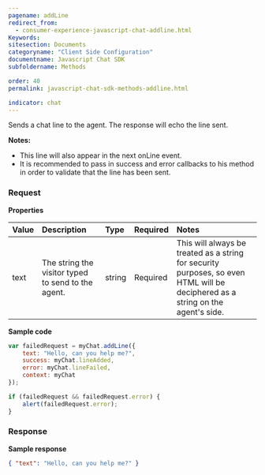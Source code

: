```yaml
---
pagename: addLine
redirect_from:
  - consumer-experience-javascript-chat-addline.html
Keywords:
sitesection: Documents
categoryname: "Client Side Configuration"
documentname: Javascript Chat SDK
subfoldername: Methods

order: 40
permalink: javascript-chat-sdk-methods-addline.html

indicator: chat
---
```


Sends a chat line to the agent. The response will echo the line sent.

**Notes:**

- This line will also appear in the next onLine event.
- It is recommended to pass in success and error callbacks to his method in order to validate that the line has been sent.

### Request

**Properties**

| Value |  Description | Type | Required | Notes |
| :--- | :--- | :--- | :--- | :--- |
| text	| The string the visitor typed to send to the agent. | string | Required | This will always be treated as a string for security purposes, so even HTML will be deciphered as a string on the agent's side. |

**Sample code**

```javascript
var failedRequest = myChat.addLine({
    text: "Hello, can you help me?",
    success: myChat.lineAdded,
    error: myChat.lineFailed,
    context: myChat
});

if (failedRequest && failedRequest.error) {
    alert(failedRequest.error);
}
```

### Response

**Sample response**

```json
{ "text": "Hello, can you help me?" }
```